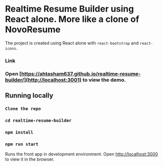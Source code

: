 # Realtime Resume Builder using React alone. More like a clone of NovoResume
The project is created using React alone with `react-bootstrap` and `react-icons`.

### Link
### Open [https://ahtasham637.github.io/realtime-resume-builder/](http://localhost:3001) to view the demo.

## Running locally
### `Clone the repo`
### `cd realtime-resume-builder`
### `npm install`
### `npm run start`
Runs the front app in development environment.
Open [http://localhost:3000](http://localhost:3000) to view it in the browser.